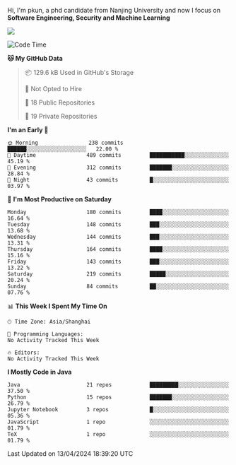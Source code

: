 Hi, I'm pkun, a phd candidate from Nanjing University and now I focus on **Software Engineering, Security and Machine Learning**

<!--![GitHub Snake Light](https://github.com/pppppkun/pppppkun/blob/output/github-snake.svg#gh-light-mode-only)-->
<!--![GitHub Snake dark](https://github.com/pppppkun/pppppkun/blob/output/github-snake-dark.svg#gh-dark-mode-only)-->

![](https://komarev.com/ghpvc/?username=pppppkun)
<!--START_SECTION:waka-->
![Code Time](http://img.shields.io/badge/Code%20Time-1%2C995%20hrs%2010%20mins-blue)

**🐱 My GitHub Data** 

> 📦 129.6 kB Used in GitHub's Storage 
 > 
> 🚫 Not Opted to Hire
 > 
> 📜 18 Public Repositories 
 > 
> 🔑 19 Private Repositories 
 > 
**I'm an Early 🐤** 

```text
🌞 Morning                238 commits         ██████░░░░░░░░░░░░░░░░░░░   22.00 % 
🌆 Daytime                489 commits         ███████████░░░░░░░░░░░░░░   45.19 % 
🌃 Evening                312 commits         ███████░░░░░░░░░░░░░░░░░░   28.84 % 
🌙 Night                  43 commits          █░░░░░░░░░░░░░░░░░░░░░░░░   03.97 % 
```
📅 **I'm Most Productive on Saturday** 

```text
Monday                   180 commits         ████░░░░░░░░░░░░░░░░░░░░░   16.64 % 
Tuesday                  148 commits         ███░░░░░░░░░░░░░░░░░░░░░░   13.68 % 
Wednesday                144 commits         ███░░░░░░░░░░░░░░░░░░░░░░   13.31 % 
Thursday                 164 commits         ████░░░░░░░░░░░░░░░░░░░░░   15.16 % 
Friday                   143 commits         ███░░░░░░░░░░░░░░░░░░░░░░   13.22 % 
Saturday                 219 commits         █████░░░░░░░░░░░░░░░░░░░░   20.24 % 
Sunday                   84 commits          ██░░░░░░░░░░░░░░░░░░░░░░░   07.76 % 
```


📊 **This Week I Spent My Time On** 

```text
🕑︎ Time Zone: Asia/Shanghai

💬 Programming Languages: 
No Activity Tracked This Week

🔥 Editors: 
No Activity Tracked This Week
```

**I Mostly Code in Java** 

```text
Java                     21 repos            █████████░░░░░░░░░░░░░░░░   37.50 % 
Python                   15 repos            ███████░░░░░░░░░░░░░░░░░░   26.79 % 
Jupyter Notebook         3 repos             █░░░░░░░░░░░░░░░░░░░░░░░░   05.36 % 
JavaScript               1 repo              ░░░░░░░░░░░░░░░░░░░░░░░░░   01.79 % 
TeX                      1 repo              ░░░░░░░░░░░░░░░░░░░░░░░░░   01.79 % 
```




 Last Updated on 13/04/2024 18:39:20 UTC
<!--END_SECTION:waka-->
